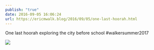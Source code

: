 ```yaml
---
publish: "true"
date: 2016-09-05 16:06:24
url: https://ericmwalk.blog/2016/09/05/one-last-hoorah.html
---
```


One last hoorah exploring the city before school #walkersummer2017

![](https://ericmwalk.blog/uploads/2022/cca0b98eda.jpg)